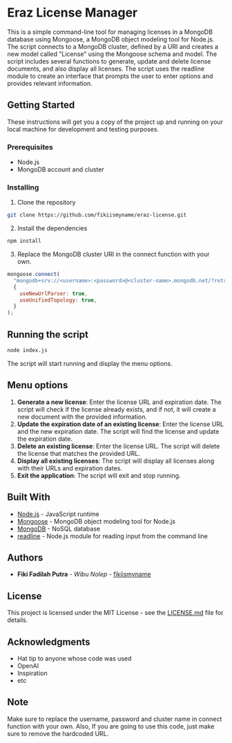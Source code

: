 # Eraz License Manager

This is a simple command-line tool for managing licenses in a MongoDB database using Mongoose, a MongoDB object modeling tool for Node.js. The script connects to a MongoDB cluster, defined by a URI and creates a new model called "License" using the Mongoose schema and model. The script includes several functions to generate, update and delete license documents, and also display all licenses. The script uses the readline module to create an interface that prompts the user to enter options and provides relevant information.

## Getting Started

These instructions will get you a copy of the project up and running on your local machine for development and testing purposes.

### Prerequisites

-   Node.js
-   MongoDB account and cluster

### Installing

1.  Clone the repository
```bash
git clone https://github.com/fikiismyname/eraz-license.git
``` 

2.  Install the dependencies
```bash
npm install
``` 

3.  Replace the MongoDB cluster URI in the connect function with your own.
```javascript
mongoose.connect(
  "mongodb+srv://<username>:<password>@<cluster-name>.mongodb.net/?retryWrites=true&w=majority",
  {
    useNewUrlParser: true,
    useUnifiedTopology: true,
  }
);
``` 

## Running the script
```bash
node index.js
```  

The script will start running and display the menu options.

## Menu options

1.  **Generate a new license**: Enter the license URL and expiration date. The script will check if the license already exists, and if not, it will create a new document with the provided information.
2.  **Update the expiration date of an existing license**: Enter the license URL and the new expiration date. The script will find the license and update the expiration date.
3.  **Delete an existing license**: Enter the license URL. The script will delete the license that matches the provided URL.
4.  **Display all existing licenses**: The script will display all licenses along with their URLs and expiration dates.
5.  **Exit the application**: The script will exit and stop running.

## Built With

-   [Node.js](https://nodejs.org/) - JavaScript runtime
-   [Mongoose](https://mongoosejs.com/) - MongoDB object modeling tool for Node.js
-   [MongoDB](https://www.mongodb.com/) - NoSQL database
-   [readline](https://nodejs.org/api/readline.html) - Node.js module for reading input from the command line

## Authors

-   **Fiki Fadilah Putra** - _Wibu Nolep_ - [fikiismyname](https://github.com/fikiismyname)

## License

This project is licensed under the MIT License - see the [LICENSE.md](https://github.com/fikiismyname/eraz-license/blob/master/LICENSE) file for details.

## Acknowledgments

-   Hat tip to anyone whose code was used
-   OpenAI
-   Inspiration
-   etc

## Note

Make sure to replace the username, password and cluster name in connect function with your own. Also, If you are going to use this code, just make sure to remove the hardcoded URL.
